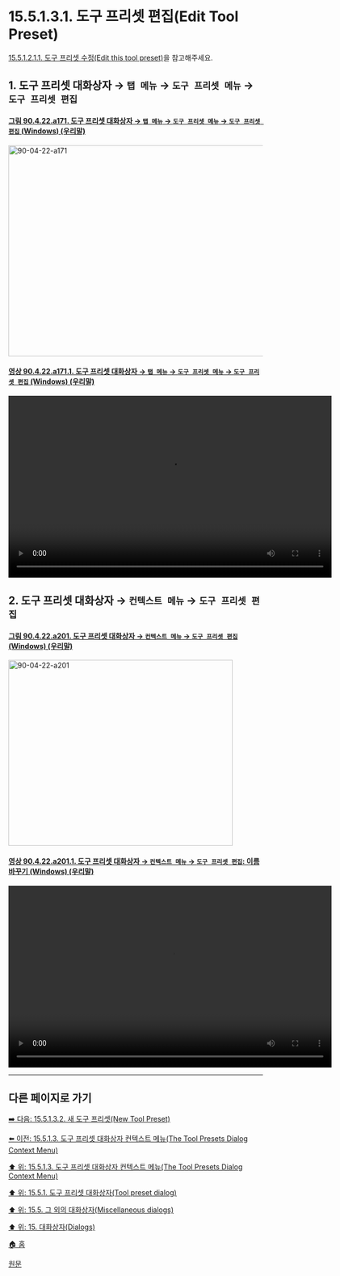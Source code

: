 # 15.5.1.3.1. 도구 프리셋 편집(Edit Tool Preset)
[15.5.1.2.1.1. 도구 프리셋 수정(Edit this tool preset)](./15-05-01-02-01-01-edit_this_tool_preset.md)을 참고해주세요.

<a id="15-05-01-03-01-s1"></a>

## 1. 도구 프리셋 대화상자 → `탭 메뉴` → `도구 프리셋 메뉴` → `도구 프리셋 편집`

<a id="90-04-22-a171"></a>

#### [그림 90.4.22.a171. 도구 프리셋 대화상자 → `탭 메뉴` → `도구 프리셋 메뉴` → `도구 프리셋 편집` (Windows) (우리말)](./90-04-0022-tool_presets.md#90-04-22-a171)
<img width="834" height="418" alt="90-04-22-a171" src="https://github.com/user-attachments/assets/ef3853ab-e3fa-4b22-9700-23fd4e0b1072" />

<a id="90-04-22-a171-01"></a>

#### [영상 90.4.22.a171.1. 도구 프리셋 대화상자 → `탭 메뉴` → `도구 프리셋 메뉴` → `도구 프리셋 편집` (Windows) (우리말)](./90-04-0022-tool_presets.md#90-04-22-a171-01)
<video controls="controls" width="640" height="360" src="https://github.com/user-attachments/assets/fc0acb1e-aea7-475f-8242-8baf68d936bd"></video>

<a id="15-05-01-03-01-s2"></a>

## 2. 도구 프리셋 대화상자 → `컨텍스트 메뉴` → `도구 프리셋 편집`

<a id="90-04-22-a201"></a>

#### [그림 90.4.22.a201. 도구 프리셋 대화상자 → `컨텍스트 메뉴` → `도구 프리셋 편집` (Windows) (우리말)](./90-04-0022-tool_presets.md#90-04-22-a201)
<img width="444" height="368" alt="90-04-22-a201" src="https://github.com/user-attachments/assets/9f97efc9-4c62-4517-9f0b-67a8b477d491" />

<a id="90-04-22-a201-01"></a>

#### [영상 90.4.22.a201.1. 도구 프리셋 대화상자 → `컨텍스트 메뉴` → `도구 프리셋 편집`: 이름 바꾸기 (Windows) (우리말)](./90-04-0022-tool_presets.md#90-04-22-a201-01)
<video controls="controls" width="640" height="360" src="https://github.com/user-attachments/assets/09bd5649-5499-4366-929a-1407cd2e7dff"></video>

***

## 다른 페이지로 가기

[➡️ 다음: 15.5.1.3.2. 새 도구 프리셋(New Tool Preset)](./15-05-01-03-02-new_tool_preset.md)

[⬅️ 이전: 15.5.1.3. 도구 프리셋 대화상자 컨텍스트 메뉴(The Tool Presets Dialog Context Menu)](./15-05-01-03-00-the_tool_presets_dialog_context_menu.md)

[⬆️ 위: 15.5.1.3. 도구 프리셋 대화상자 컨텍스트 메뉴(The Tool Presets Dialog Context Menu)](./15-05-01-03-00-the_tool_presets_dialog_context_menu.md)

[⬆️ 위: 15.5.1. 도구 프리셋 대화상자(Tool preset dialog)](./15-05-01-00-tool-preset-dialog.md)

[⬆️ 위: 15.5. 그 외의 대화상자(Miscellaneous dialogs)](./15-05-00-miscellaneous-dialogs.md)

[⬆️ 위: 15. 대화상자(Dialogs)](./15-00-dialogs.md)

[🏠 홈](./00-home.md)

[원문](https://docs.gimp.org/2.10/ko/gimp-dialogs-misc.html#idm21575)